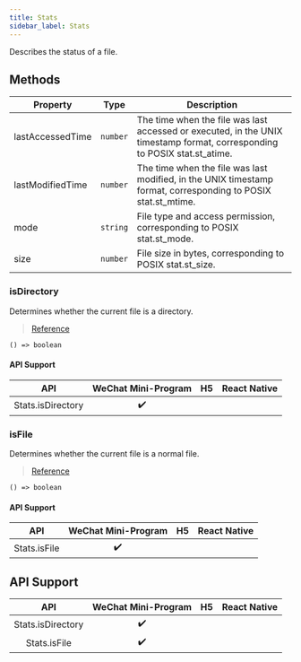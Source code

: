 ```yaml
---
title: Stats
sidebar_label: Stats
---
```


Describes the status of a file.

## Methods

<table>
  <thead>
    <tr>
      <th>Property</th>
      <th>Type</th>
      <th>Description</th>
    </tr>
  </thead>
  <tbody>
    <tr>
      <td>lastAccessedTime</td>
      <td><code>number</code></td>
      <td>The time when the file was last accessed or executed, in the UNIX timestamp format, corresponding to POSIX stat.st_atime.</td>
    </tr>
    <tr>
      <td>lastModifiedTime</td>
      <td><code>number</code></td>
      <td>The time when the file was last modified, in the UNIX timestamp format, corresponding to POSIX stat.st_mtime.</td>
    </tr>
    <tr>
      <td>mode</td>
      <td><code>string</code></td>
      <td>File type and access permission, corresponding to POSIX stat.st_mode.</td>
    </tr>
    <tr>
      <td>size</td>
      <td><code>number</code></td>
      <td>File size in bytes, corresponding to POSIX stat.st_size.</td>
    </tr>
  </tbody>
</table>

### isDirectory

Determines whether the current file is a directory.

> [Reference](https://developers.weixin.qq.com/miniprogram/en/dev/api/file/Stats.isDirectory.html)

```tsx
() => boolean
```

#### API Support

| API | WeChat Mini-Program | H5 | React Native |
| :---: | :---: | :---: | :---: |
| Stats.isDirectory | ✔️ |  |  |

### isFile

Determines whether the current file is a normal file.

> [Reference](https://developers.weixin.qq.com/miniprogram/en/dev/api/file/Stats.isFile.html)

```tsx
() => boolean
```

#### API Support

| API | WeChat Mini-Program | H5 | React Native |
| :---: | :---: | :---: | :---: |
| Stats.isFile | ✔️ |  |  |

## API Support

| API | WeChat Mini-Program | H5 | React Native |
| :---: | :---: | :---: | :---: |
| Stats.isDirectory | ✔️ |  |  |
| Stats.isFile | ✔️ |  |  |
